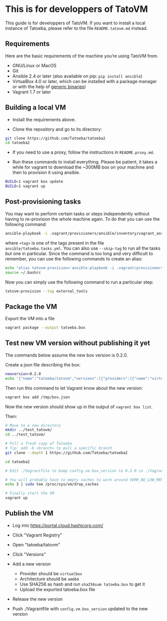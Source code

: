 # This is for developpers of TatoVM

This guide is for developpers of TatoVM. If you want to install a local instance of Tatoeba, please refer to the file `README.tatovm.md` instead.

## Requirements

Here are the basic requirements of the machine you’re using TatoVM from.

* GNU/Linux or MacOS
* Git
* Ansible 2.4 or later (also available on pip: `pip install ansible`)
* VirtualBox 4.0 or later, which can be installed with a package manager or with the help of [generic binaries](https://www.virtualbox.org/wiki/Downloads))
* Vagrant 1.7 or later

## Building a local VM

- Install the requirements above.

- Clone the repository and go to its directory:

```bash
git clone https://github.com/Tatoeba/tatoeba2
cd tatoeba2
```

- If you need to use a proxy, follow the instructions in `README.proxy.md`.

- Run these commands to install everything. Please be patient, it takes a while for vagrant to download the ~300MB box on your machine and then to provision it using ansible.

```bash
BUILD=1 vagrant box update
BUILD=1 vagrant up
```

## Post-provisioning tasks

You may want to perform certain tasks or steps independently without having to re-provision the whole machine again. To do that you can use the following command:

```bash
ansible-playbook -i .vagrant/provisioners/ansible/inventory/vagrant_ansible_inventory --private-key=~/.vagrant.d/insecure_private_key ansible/vagrant.yml --tag <tag>
```

where `<tag>` is one of the tags present in the file `ansible/tatoeba.tasks.yml`. You can also use `--skip-tag` to run all the tasks *but* one in particular. Since the command is too long and very difficult to remember, you can use the following commands to create an alias:

```bash
echo "alias tatovm-provision='ansible-playbook -i .vagrant/provisioners/ansible/inventory/vagrant_ansible_inventory --private-key=~/.vagrant.d/insecure_private_key ansible/vagrant.yml'" >> ~/.bashrc
source ~/.bashrc
```

Now you can simply use the following command to run a particular step:

```bash
tatovm-provision --tag external_tools
```

## Package the VM

Export the VM into a file

```bash
vagrant package --output tatoeba.box
```

## Test new VM version without publishing it yet

The commands below assume the new box version is 0.2.0.

Create a json file describing the box:

```bash
newversion=0.2.0
echo '{"name":"tatoeba/tatovm","versions":[{"providers":[{"name":"virtualbox","description":"","url":"./tatoeba.box"}],"version":"'$newversion'"}]}' > /tmp/box.json
```

Then run this command to let Vagrant know about the new version:

```bash
vagrant box add /tmp/box.json
```

Now the new version should show up in the output of `vagrant box list`.

Then:

```bash
# Move to a new directory
mkdir ../test_tatovm/
cd ../test_tatovm/

# Pull a fresh copy of Tatoeba
# Tip: add -b <branch> to pull a specific branch
git clone --depth 1 https://github.com/Tatoeba/tatoeba2

cd tatoeba2

# Edit ./Vagrantfile to bump config.vm.box_version to 0.2.0 in ./Vagrantfile

# You will probably have to empty caches to work around VERR_NO_LOW_MEMORY error
echo 3 | sudo tee /proc/sys/vm/drop_caches

# Finally start the VM
vagrant up
```

## Publish the VM

- Log into https://portal.cloud.hashicorp.com/

- Click "Vagrant Registry"

- Open "tatoeba/tatovm"

- Click "Versions"

- Add a new version

  - Provider should be `virtualbox`
  - Architecture should be `amd64`
  - Use SHA256 as hash and run `sha256sum tatoeba.box` to get it
  - Upload the exported tatoeba.box file

- Release the new version

- Push ./Vagrantfile with `config.vm.box_version` updated to the new version
